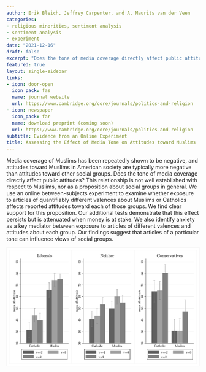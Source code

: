 ```yaml
---
author: Erik Bleich, Jeffrey Carpenter, and A. Maurits van der Veen
categories:
- religious minorities, sentiment analysis
- sentiment analysis
- experiment
date: "2021-12-16"
draft: false
excerpt: "Does the tone of media coverage directly affect public attitudes? We use an online between-subjects experiment to show that exposure to articles of quantifiably different valences about Muslims or Catholics affects reported attitudes toward each of those groups. We also identify anxiety as a key mediator between exposure to articles of different valences and attitudes about each group. Our findings suggest that articles of a particular tone can influence views of social groups."
featured: true
layout: single-sidebar
links:
- icon: door-open
  icon_pack: fas
  name: journal website
  url: https://www.cambridge.org/core/journals/politics-and-religion
- icon: newspaper
  icon_pack: far
  name: download preprint (coming soon)
  url: https://www.cambridge.org/core/journals/politics-and-religion
subtitle: Evidence from an Online Experiment
title: Assessing the Effect of Media Tone on Attitudes toward Muslims
---
```


Media coverage of Muslims has been repeatedly shown to be negative, and attitudes toward Muslims in American society are typically more negative than attitudes toward other social groups. Does the tone of media coverage directly affect public attitudes? This relationship is not well established with respect to Muslims, nor as a proposition about social groups in general. We use an online between-subjects experiment to examine whether exposure to articles of quantifiably different valences about Muslims or Catholics affects reported attitudes toward each of those groups. We find clear support for this proposition. Our additional tests demonstrate that this effect persists but is attenuated when money is at stake. We also identify anxiety as a key mediator between exposure to articles of different valences and attitudes about each group. Our findings suggest that articles of a particular tone can influence views of social groups.

![key figure](Hetero_Politics_Effects.png)